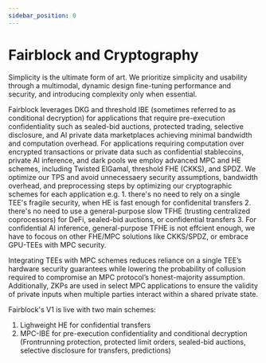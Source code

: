 ```yaml
---
sidebar_position: 0
---
```


# Fairblock and Cryptography

Simplicity is the ultimate form of art. We prioritize simplicity and usability through a multimodal, dynamic design fine-tuning performance and security, and introducing complexity only when essential.

Fairblock leverages DKG and threshold IBE (sometimes referred to as conditional decryption) for applications that require pre-execution confidentiality such as sealed-bid auctions, protected trading, selective disclosure, and AI private data marketplaces achieving minimal bandwidth and computation overhead. For applications requiring computation over encrypted transactions or private data such as confidential stablecoins, private AI inference, and dark pools we employ advanced MPC and HE schemes, including Twisted ElGamal, threshold FHE (CKKS), and SPDZ. We optimize our TPS and avoid unnecessaery security assumptions, bandwidth overhead, and preprocessing steps by optimizing our cryptographic schemes for each application e.g. 1. there's no need to rely on a single TEE's fragile security, when HE is fast enough for confidenital transfers 2. there's no need to use a general-purpose slow TFHE (trusting centralized coprocessors) for DeFi, sealed-bid auctions, or confidential transfers 3. For confidential AI inference, general-purpose TFHE is not effcient enough, we have to focous on other FHE/MPC solutions like CKKS/SPDZ, or embrace GPU-TEEs with MPC security.

Integrating TEEs with MPC schemes reduces reliance on a single TEE’s hardware security guarantees while lowering the probability of collusion required to compromise an MPC protocol’s honest-majority assumption. Additionally, ZKPs are used in select MPC applications to ensure the validity of private inputs when multiple parties interact within a shared private state.

Fairblock's V1 is live with two main schemes:

1. Lighweight HE for confidential transfers
2. MPC-IBE for pre-execution confidentiality and conditional decryption (Frontrunning protection, protected limit orders, sealed-bid auctions, selective disclosure for transfers, predictions)